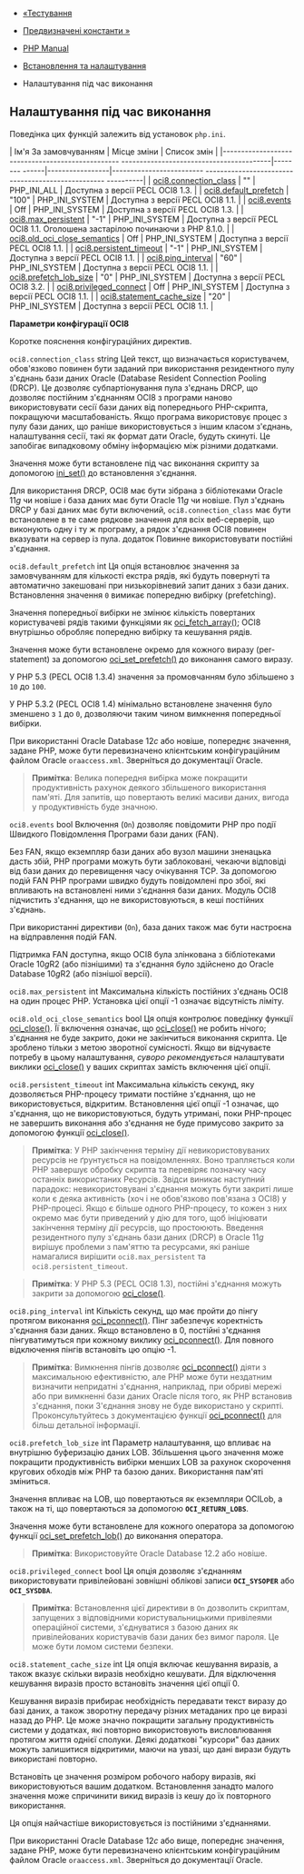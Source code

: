 - [«Тестування](oci8.test.md)
- [Предвизначені константи »](oci8.constants.md)

- [PHP Manual](index.md)
- [Встановлення та налаштування](oci8.setup.md)
- Налаштування під час виконання

## Налаштування під час виконання

Поведінка цих функцій залежить від установок `php.ini`.

| Ім'я За замовчуванням | Місце зміни | Список змін |
|------------------------------------------------- -----------------------------------------|-------- ------|-----------------|------------------------- -------------------------------------------------- ----------|
| [oci8.connection_class](oci8.configuration.md#ini.oci8.connection-class) | "" | PHP_INI_ALL | Доступна з версії PECL OCI8 1.3. |
| [oci8.default_prefetch](oci8.configuration.md#ini.oci8.default-prefetch) | "100" | PHP_INI_SYSTEM | Доступна з версії PECL OCI8 1.1. |
| [oci8.events](oci8.configuration.md#ini.oci8.events) | Off | PHP_INI_SYSTEM | Доступна з версії PECL OCI8 1.3. |
| [oci8.max_persistent](oci8.configuration.md#ini.oci8.max-persistent) | "-1" | PHP_INI_SYSTEM | Доступна з версії PECL OCI8 1.1. Оголошена застарілою починаючи з PHP 8.1.0. |
| [oci8.old_oci_close_semantics](oci8.configuration.md#ini.oci8.old-oci-close-semantics) | Off | PHP_INI_SYSTEM | Доступна з версії PECL OCI8 1.1. |
| [oci8.persistent_timeout](oci8.configuration.md#ini.oci8.persistent-timeout) | "-1" | PHP_INI_SYSTEM | Доступна з версії PECL OCI8 1.1. |
| [oci8.ping_interval](oci8.configuration.md#ini.oci8.ping-interval) | "60" | PHP_INI_SYSTEM | Доступна з версії PECL OCI8 1.1. |
| [oci8.prefetch_lob_size](oci8.configuration.md#ini.oci8.prefetch-lob-size) | "0" | PHP_INI_SYSTEM | Доступна з версії PECL OCI8 3.2. |
| [oci8.privileged_connect](oci8.configuration.md#ini.oci8.privileged-connect) | Off | PHP_INI_SYSTEM | Доступна з версії PECL OCI8 1.1. |
| [oci8.statement_cache_size](oci8.configuration.md#ini.oci8.statement-cache-size) | "20" | PHP_INI_SYSTEM | Доступна з версії PECL OCI8 1.1. |

**Параметри конфігурації OCI8**

Коротке пояснення конфігураційних директив.

`oci8.connection_class` string
Цей текст, що визначається користувачем, обов'язково повинен бути заданий при
використання резидентного пулу з'єднань бази даних Oracle (Database
Resident Connection Pooling (DRCP). Це дозволяє субпартіонування
пула з'єднань DRCP, що дозволяє постійним з'єднанням OCI8 з
програми наново використовувати сесії бази даних від попереднього
PHP-скрипта, покращуючи масштабованість. Якщо програма використовує
процес з пулу бази даних, що раніше використовується з іншим класом
з'єднань, налаштування сесії, такі як формат дати Oracle, будуть
скинуті. Це запобігає випадковому обміну інформацією між різними
додатками.

Значення може бути встановлене під час виконання скрипту за допомогою
[ini_set()](function.ini-set.md) до встановлення з'єднання.

Для використання DRCP, OCI8 має бути зібрана з бібліотеками Oracle
11*g* чи новіше і база даних має бути Oracle 11*g* чи новіше. Пул
з'єднань DRCP у базі даних має бути включений,
`oci8.connection_class` має бути встановлене в те саме рядкове
значення для всіх веб-серверів, що виконують одну і ту ж програму, а
рядок з'єднання OCI8 повинен вказувати на сервер із пула. додаток
Повинне використовувати постійні з'єднання.

`oci8.default_prefetch` int
Ця опція встановлює значення за замовчуванням для кількості екстра
рядів, які будуть повернуті та автоматично закешовані при
низькорівневий запит даних з бази даних. Встановлення значення `0`
вимикає попередню вибірку (prefetching).

Значення попередньої вибірки не змінює кількість повертаних
користувачеві рядів такими функціями як
[oci_fetch_array()](function.oci-fetch-array.md); OCI8 внутрішньо
обробляє попередню вибірку та кешування рядів.

Значення може бути встановлене окремо для кожного виразу
(per-statement) за допомогою
[oci_set_prefetch()](function.oci-set-prefetch.md) до виконання
самого виразу.

У PHP 5.3 (PECL OCI8 1.3.4) значення за промовчанням було збільшено з `10`
до `100`.

У PHP 5.3.2 (PECL OCI8 1.4) мінімально встановлене значення було
зменшено з `1` до `0`, дозволяючи таким чином вимкнення
попередньої вибірки.

При використанні Oracle Database 12*c* або новіше, попереднє
значення, задане PHP, може бути перевизначено клієнтським
конфігураційним файлом Oracle `oraaccess.xml`. Зверніться до
документації Oracle.

> **Примітка**: Велика попередня вибірка може покращити
> продуктивність рахунок деякого збільшеного використання
> пам'яті. Для запитів, що повертають великі масиви даних, вигода у
> продуктивність буде значною.

`oci8.events` bool
Включення (`On`) дозволяє повідомити PHP про події Швидкого Повідомлення
Програми бази даних (FAN).

Без FAN, якщо екземпляр бази даних або вузол машини зненацька дасть
збій, PHP програми можуть бути заблоковані, чекаючи відповіді від бази
даних до перевищення часу очікування TCP. За допомогою подій FAN PHP
програми швидко будуть повідомлені про збої, які впливають на
встановлені ними з'єднання бази даних. Модуль OCI8 підчистить
з'єднання, що не використовуються, в кеші постійних з'єднань.

При використанні директиви (`On`), база даних також має бути
настроєна на відправлення подій FAN.

Підтримка FAN доступна, якщо OCI8 була злінкована з бібліотеками Oracle
10*g*R2 (або пізнішими) та з'єднання було здійснено до Oracle
Database 10*g*R2 (або пізнішої версії).

`oci8.max_persistent` int
Максимальна кількість постійних з'єднань OCI8 на один процес PHP.
Установка цієї опції -1 означає відсутність ліміту.

`oci8.old_oci_close_semantics` bool
Ця опція контролює поведінку функції
[oci_close()](function.oci-close.md). Її включення означає, що
[oci_close()](function.oci-close.md) не робить нічого; з'єднання не
буде закрито, доки не закінчиться виконання скрипта. Це зроблено тільки
з метою зворотної сумісності. Якщо ви відчуваєте потребу в цьому
налаштування, *суворо рекомендується* налаштувати виклики
[oci_close()](function.oci-close.md) у ваших скриптах замість включення
цієї опції.

`oci8.persistent_timeout` int
Максимальна кількість секунд, яку дозволяється PHP-процесу тримати
постійне з'єднання, що не використовується, відкритим. Встановлення цієї опції -1
означає, що з'єднання, що не використовуються, будуть утримані, поки PHP-процес
не завершить виконання або з'єднання не буде примусово
закрито за допомогою функції [oci_close()](function.oci-close.md).

> **Примітка**: У PHP закінчення терміну дії невикористовуваних ресурсів
> не ґрунтується на повідомленнях. Воно трапляється коли PHP завершує
> обробку скрипта та перевіряє позначку часу останніх використаних
> Ресурсів. Звідси виникає наступний парадокс: невикористовувані
> з'єднання можуть бути закриті лише коли є деяка активність
> (хоч і не обов'язково пов'язана з OCI8) у PHP-процесі. Якщо
> є більше одного PHP-процесу, то кожен з них окремо
> має бути приведений у дію для того, щоб ініціювати закінчення
> терміну дії ресурсів, що простоюють. Введення резидентного пулу
> з'єднань бази даних (DRCP) в Oracle 11*g* вирішує проблеми з
> пам'яттю та ресурсами, які раніше намагалися вирішити
> `oci8.max_persistent` та `oci8.persistent_timeout`.

> **Примітка**: У PHP 5.3 (PECL OCI8 1.3), постійні з'єднання можуть
> закрити за допомогою [oci_close()](function.oci-close.md).

`oci8.ping_interval` int
Кількість секунд, що має пройти до пінгу протягом
виконання [oci_pconnect()](function.oci-pconnect.md). Пінг
забезпечує коректність з'єднання бази даних. Якщо встановлено в 0,
постійні з'єднання пінгуватимуться при кожному виклику
[oci_pconnect()](function.oci-pconnect.md). Для повного відключення
пінгів встановіть цю опцію -1.

> **Примітка**: Вимкнення пінгів дозволяє
> [oci_pconnect()](function.oci-pconnect.md) діяти з
> максимальною ефективністю, але PHP може бути нездатним визначити
> непридатні з'єднання, наприклад, при обриві мережі або при вимкненні
> бази даних Oracle після того, як PHP встановив з'єднання, поки
> З'єднання знову не буде використано у скрипті. Проконсультуйтесь
> з документацією функції [oci_pconnect()](function.oci-pconnect.md)
> для більш детальної інформації.

`oci8.prefetch_lob_size` int
Параметр налаштування, що впливає на внутрішню буферизацію даних LOB.
Збільшення цього значення може покращити продуктивність вибірки
менших LOB за рахунок скорочення кругових обходів між PHP та базою
даних. Використання пам'яті зміниться.

Значення впливає на LOB, що повертаються як екземпляри OCILob, а також на
ті, що повертаються за допомогою **`OCI_RETURN_LOBS`**.

Значення може бути встановлене для кожного оператора за допомогою функції
[oci_set_prefetch_lob()](function.oci-set-prefetch-lob.md) до
виконання оператора.

> **Примітка**: Використовуйте Oracle Database 12.2 або новіше.

`oci8.privileged_connect` bool
Ця опція дозволяє з'єднанням використовувати привілейовані зовнішні
облікові записи **`OCI_SYSOPER`** або **`OCI_SYSDBA`**.

> **Примітка**: Встановлення цієї директиви в `On` дозволить скриптам,
> запущених з відповідними користувальницькими привілеями
> операційної системи, з'єднуватися з базою даних як
> привілейованих користувачів бази даних без вимог пароля. Це
> може бути ломом системи безпеки.

`oci8.statement_cache_size` int
Ця опція включає кешування виразів, а також вказує скільки
виразів необхідно кешувати. Для відключення кешування виразів
просто встановіть значення цієї опції 0.

Кешування виразів прибирає необхідність передавати текст виразу до
базі даних, а також зворотну передачу різних метаданих про це
виразі назад до PHP. Це може значно покращити загальну
продуктивність системи у додатках, які повторно використовують
висловлювання протягом життя однієї сполуки. Деякі додаткові
"курсори" баз даних можуть залишитися відкритими, маючи на увазі, що дані
вирази будуть використані повторно.

Встановіть це значення розміром робочого набору виразів, які використовуються
вашим додатком. Встановлення занадто малого значення може спричинити
викид виразів із кешу до їх повторного використання.

Ця опція найчастіше використовується із постійними з'єднаннями.

При використанні Oracle Database 12*c* або вище, попереднє
значення, задане PHP, може бути перевизначено клієнтським
конфігураційним файлом Oracle `oraaccess.xml`. Зверніться до
документації Oracle.
